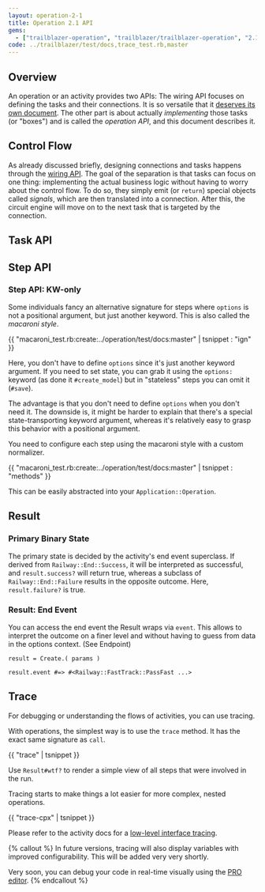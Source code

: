 ```yaml
---
layout: operation-2-1
title: Operation 2.1 API
gems:
  - ["trailblazer-operation", "trailblazer/trailblazer-operation", "2.1"]
code: ../trailblazer/test/docs,trace_test.rb,master
---
```


## Overview

An operation or an activity provides two APIs: The wiring API focuses on defining the tasks and their connections. It is so versatile that it [deserves its own document](wiring.html). The other part is about actually _implementing_ those tasks (or "boxes") and is called the _operation API_, and this document describes it.

## Control Flow

As already discussed briefly, designing connections and tasks happens through the [wiring API](wiring.html). The goal of the separation is that tasks can focus on one thing: implementing the actual business logic without having to worry about the control flow. To do so, they simply emit (or `return`) special objects called _signals_, which are then translated into a connection. After this, the circuit engine will move on to the next task that is targeted by the connection.

## Task API

## Step API

### Step API: KW-only

Some individuals fancy an alternative signature for steps where `options` is not a positional argument, but just another keyword. This is also called the _macaroni style_.

{{ "macaroni_test.rb:create:../operation/test/docs:master" | tsnippet : "ign" }}

Here, you don't have to define `options` since it's just another keyword argument. If you need to set state, you can grab it using the `options:` keyword (as done it `#create_model`) but in "stateless" steps you can omit it (`#save`).

The advantage is that you don't need to define `options` when you don't need it. The downside is, it might be harder to explain that there's a special state-transporting keyword argument, whereas it's relatively easy to grasp this behavior with a positional argument.

You need to configure each step using the macaroni style with a custom normalizer.

{{ "macaroni_test.rb:create:../operation/test/docs:master" | tsnippet : "methods" }}

This can be easily abstracted into your `Application::Operation`.

## Result

### Primary Binary State

The primary state is decided by the activity's end event superclass. If derived from `Railway::End::Success`, it will be interpreted as successful, and `result.success?` will return true, whereas a subclass of `Railway::End::Failure` results in the opposite outcome. Here, `result.failure?` is true.

### Result: End Event

You can access the end event the Result wraps via `event`. This allows to interpret the outcome on a finer level and without having to guess from data in the options context. (See Endpoint)

    result = Create.( params )

    result.event #=> #<Railway::FastTrack::PassFast ...>

## Trace

For debugging or understanding the flows of activities, you can use tracing.

With operations, the simplest way is to use the `trace` method. It has the exact same signature as `call`.

{{ "trace" | tsnippet }}

Use `Result#wtf?` to render a simple view of all steps that were involved in the run.

Tracing starts to make things a lot easier for more complex, nested operations.

{{ "trace-cpx" | tsnippet }}

Please refer to the activity docs for a [low-level interface tracing](/gems/activity/0.2/flow.html#trace).

{% callout %}
In future versions, tracing will also display variables with improved configurability. This will be added very very shortly.

Very soon, you can debug your code in real-time visually using the [PRO editor](http://pro.trailblazer.to).
{% endcallout %}
